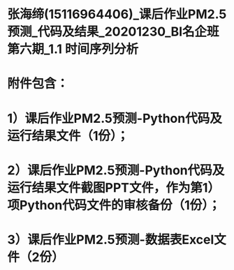 # 张海缔(15116964406)_课后作业PM2.5预测_代码及结果_20201230_BI名企班第六期_1.1 时间序列分析

# 附件包含：
# 1）课后作业PM2.5预测-Python代码及运行结果文件（1份）；
# 2）课后作业PM2.5预测-Python代码及运行结果文件截图PPT文件，作为第1）项Python代码文件的审核备份（1份）；
# 3）课后作业PM2.5预测-数据表Excel文件（2份）
